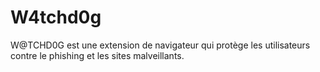 # W4tchd0g
W@TCHD0G est une extension de navigateur qui protège les utilisateurs contre le phishing et les sites malveillants.
